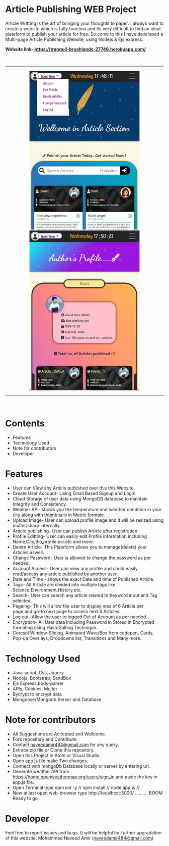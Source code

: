 # Article Publishing WEB Project

Article Writting is the art of bringing your thoughts to paper. I always want to create a
website which is fully function and Its very difficult to find an ideal plateform to 
publish your article for free. So come to this I have developed a Multi-page Article Publishing Website, using Nodejs & Ejs express.

**Website link-  https://tranquil-brushlands-27746.herokuapp.com/**

 <br>
 <hr></hr>
  <p align="center"><kbd><img src="images/2.png" width="350" ></kbd>
 <kbd><img src="images/5.png" width="350" ></kbd>
 </p>
  <hr></hr>
 <br>

# Contents

* Features
* Technology Used
* Note for contributors
* Developer



  
# Features

* User can View any Article published over this this Website.
* Create User Account- Using Email Based Signup and Login.
* Cloud Storage of user data using MongoDB database to maintain Integrity and Consistency.
* Weather API- shows you the temperature and weather condition in your city along with thumbnails in Metric formate.
* Upload Image- User can upload profile image and it will be resized using multer/sharp internally.
* Article publishing- User can publish Article after registration.
* Profile Editting- User can easily edit Profile information including Name,City,Bio,profile pic.etc and more.
* Delete Article- This Plateform allows you to manage(delete) your Articles aswell.
* Change Password- User is allowed to change the password as per needed.
* Account Access- User can view any profile and could easily read/access any article published by another user.
* Date and Time - shows the exact Date and time of Published Article.
* Tags- All Article are divided into multiple tags like Science,Environment,History,etc. 
* Search- User can search any article related to Keyword input and Tag selected.
* Pageing- This will allow the user to display max of 6 Article per page,and go-to next page to access next 6 Articles.
* Log out- Allow the user to logged Out of Account as per needed.
* Encryption- All User data including Password in Stored in Encrypted formating using Hash/Salting Technique.
* Coresol Window-Sliding, Animated Wave/Box from codepen, Cards, Pop-up Overlays, Dropdowns list, Transitions and Many more.

# Technology Used

* Java-script, Css, Jquery
* Nodejs, Bootstrap, SandBox
* Ejs Express,body-parser
* APIs, Cookies, Multer
* Bycrypt to encrypt data
* Mongoose/Mongodb Server and Database

# Note for contributors

* All Suggestions are Accepted and Wellcome.
* Fork repository and Contribute.
* Contact naveedamir484@gmail.com for any query.
* Extrace zip file or Clone this repository.
* Open this Project in Atom or Visual Studio.
* Open app.js file make Two changes.
* Connect with mongoDb Database locally or server by entering url.
* Generate weather API from  <a> https://home.openweathermap.org/users/sign_in </a> and paste the key in app.js file.
* Open Terminal type npm init -y // npm install // node app.js // 
* Now at last open web-browser type http://localhost:3000/ .......... BOOM Ready to go

# Developer
Feel free to report issues and bugs. It will be helpful for further upgradation of this website.
Mohammad Naveed Amir
(naveedamir484@gmail.com)





